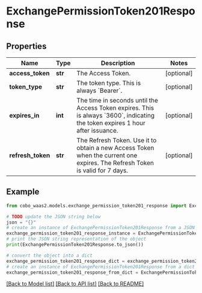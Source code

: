 # ExchangePermissionToken201Response


## Properties

Name | Type | Description | Notes
------------ | ------------- | ------------- | -------------
**access_token** | **str** | The Access Token. | [optional] 
**token_type** | **str** | The token type. This is always &#x60;Bearer&#x60;. | [optional] 
**expires_in** | **int** | The time in seconds until the Access Token expires. This is always &#x60;3600&#x60;, indicating the token expires 1 hour after issuance. | [optional] 
**refresh_token** | **str** | The Refresh Token. Use it to obtain a new Access Token when the current one expires. The Refresh Token is valid for 7 days. | [optional] 

## Example

```python
from cobo_waas2.models.exchange_permission_token201_response import ExchangePermissionToken201Response

# TODO update the JSON string below
json = "{}"
# create an instance of ExchangePermissionToken201Response from a JSON string
exchange_permission_token201_response_instance = ExchangePermissionToken201Response.from_json(json)
# print the JSON string representation of the object
print(ExchangePermissionToken201Response.to_json())

# convert the object into a dict
exchange_permission_token201_response_dict = exchange_permission_token201_response_instance.to_dict()
# create an instance of ExchangePermissionToken201Response from a dict
exchange_permission_token201_response_from_dict = ExchangePermissionToken201Response.from_dict(exchange_permission_token201_response_dict)
```
[[Back to Model list]](../README.md#documentation-for-models) [[Back to API list]](../README.md#documentation-for-api-endpoints) [[Back to README]](../README.md)


